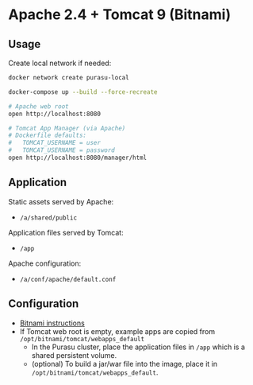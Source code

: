 # Apache 2.4 + Tomcat 9 (Bitnami)

## Usage

Create local network if needed:
```bash
docker network create purasu-local
```

```bash
docker-compose up --build --force-recreate

# Apache web root
open http://localhost:8080

# Tomcat App Manager (via Apache)
# Dockerfile defaults:
#   TOMCAT_USERNAME = user
#   TOMCAT_USERNAME = password
open http://localhost:8080/manager/html
```

## Application

Static assets served by Apache:
* `/a/shared/public`

Application files served by Tomcat:
* `/app`

Apache configuration:
* `/a/conf/apache/default.conf`

## Configuration

* [Bitnami instructions](https://github.com/bitnami/bitnami-docker-tomcat#configuration)
* If Tomcat web root is empty, example apps are copied from `/opt/bitnami/tomcat/webapps_default`
  * In the Purasu cluster, place the application files in `/app` which is a shared persistent volume.
  * (optional) To build a jar/war file into the image, place it in `/opt/bitnami/tomcat/webapps_default`.
